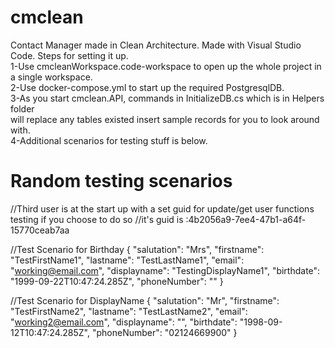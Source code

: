 # cmclean
Contact Manager made in Clean Architecture.
Made with Visual Studio Code.
Steps for setting it up.</br>
1-Use cmcleanWorkspace.code-workspace to open up the whole project in a single workspace.</br>
2-Use docker-compose.yml to start up the required PostgresqlDB.</br>
3-As you start cmclean.API, commands in InitializeDB.cs which is in Helpers folder</br>
will replace any tables existed insert sample records for you to look around with.</br>
4-Additional scenarios for testing stuff is below.</br>

# Random testing scenarios

//Third user is at the start up with a set guid for update/get user functions testing if you choose to do so //it's guid is :4b2056a9-7ee4-47b1-a64f-15770ceab7aa

//Test Scenario for Birthday
{ "salutation": "Mrs", "firstname": "TestFirstName1", "lastname": "TestLastName1", "email": "working@email.com", "displayname": "TestingDisplayName1", "birthdate": "1999-09-22T10:47:24.285Z", "phoneNumber": "" }

//Test Scenario for DisplayName
{ "salutation": "Mr", "firstname": "TestFirstName2", "lastname": "TestLastName2", "email": "working2@email.com", "displayname": "", "birthdate": "1998-09-12T10:47:24.285Z", "phoneNumber": "02124669900" }